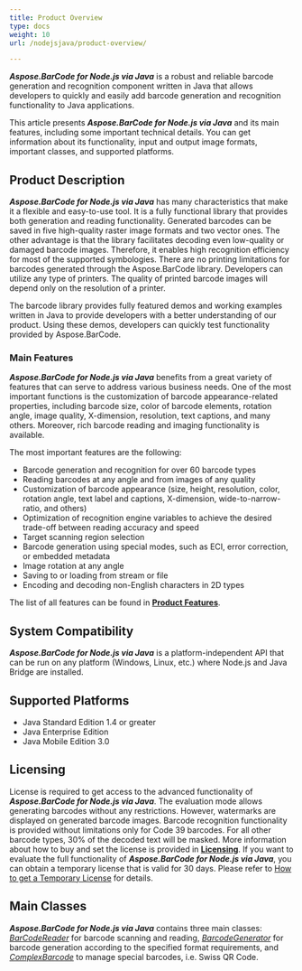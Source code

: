 ```yaml
---
title: Product Overview
type: docs
weight: 10
url: /nodejsjava/product-overview/

---
```


***Aspose.BarCode for Node.js via Java*** is a robust and reliable barcode generation and recognition component written in Java that allows developers to quickly and easily add barcode generation and recognition functionality to Java applications.

This article presents ***Aspose.BarCode for Node.js via Java*** and its main features, including some important technical details. You can get information about its functionality, input and output image formats, important classes, and supported platforms.

## **Product Description**
***Aspose.BarCode for Node.js via Java*** has many characteristics that make it a flexible and easy-to-use tool. It is a fully functional library that provides both generation and reading functionality. Generated barcodes can be saved in five high-quality raster image formats and two vector ones. The other advantage is that the library facilitates decoding even low-quality or damaged barcode images. Therefore, it enables high recognition efficiency for most of the supported symbologies. There are no printing limitations for barcodes generated through the Aspose.BarCode library. Developers can utilize any type of printers. The quality of printed barcode images will depend only on the resolution of a printer.

The barcode library provides fully featured demos and working examples written in Java to provide developers with a better understanding of our product. Using these demos, developers can quickly test functionality provided by Aspose.BarCode.

### **Main Features**
***Aspose.BarCode for Node.js via Java*** benefits from a great variety of features that can serve to address various business needs. One of the most important functions is the customization of barcode appearance-related properties, including barcode size, color of barcode elements, rotation angle, image quality, X-dimension, resolution, text captions, and many others. Moreover, rich barcode reading and imaging functionality is available.  
  
The most important features are the following: 
- Barcode generation and recognition for over 60 barcode types
- Reading barcodes at any angle and from images of any quality
- Customization of barcode appearance (size, height, resolution, color, rotation angle, text label and captions, X-dimension, wide-to-narrow-ratio, and others)
- Optimization of recognition engine variables to achieve the desired trade-off between reading accuracy and speed
- Target scanning region selection
- Barcode generation using special modes, such as ECI, error correction, or embedded metadata
- Image rotation at any angle 
- Saving to or loading from stream or file 
- Encoding and decoding non-English characters in 2D types

The list of all features can be found in [**Product Features**](https://docs.aspose.com/barcode/nodejsjava/features/).

## **System Compatibility**
***Aspose.BarCode for Node.js via Java*** is a platform-independent API that can be run on any platform (Windows, Linux, etc.) where Node.js and Java Bridge are installed.

## **Supported Platforms**
- Java Standard Edition 1.4 or greater
- Java Enterprise Edition
- Java Mobile Edition 3.0

## **Licensing**
License is required to get access to the advanced functionality of ***Aspose.BarCode for Node.js via Java***. The evaluation mode allows generating barcodes without any restrictions. However, watermarks are displayed on generated barcode images. Barcode recognition functionality is provided without limitations only for Code 39 barcodes. For all other barcode types, 30% of the decoded text will be masked. More information about how to buy and set the license is provided in [**Licensing**](/barcode/nodejsjava/licensing/). If you want to evaluate the full functionality of ***Aspose.BarCode for Node.js via Java***, you can obtain a temporary license that is valid for 30 days. Please refer to [How to get a Temporary License](https://purchase.aspose.com/temporary-license) for details.

## **Main Classes**
***Aspose.BarCode for Node.js via Java*** contains three main classes: [*BarCodeReader*]() for barcode scanning and reading, [*BarcodeGenerator*]() for barcode generation according to the specified format requirements, and [*ComplexBarcode*]() to manage special barcodes, i.e. Swiss QR Code. 

